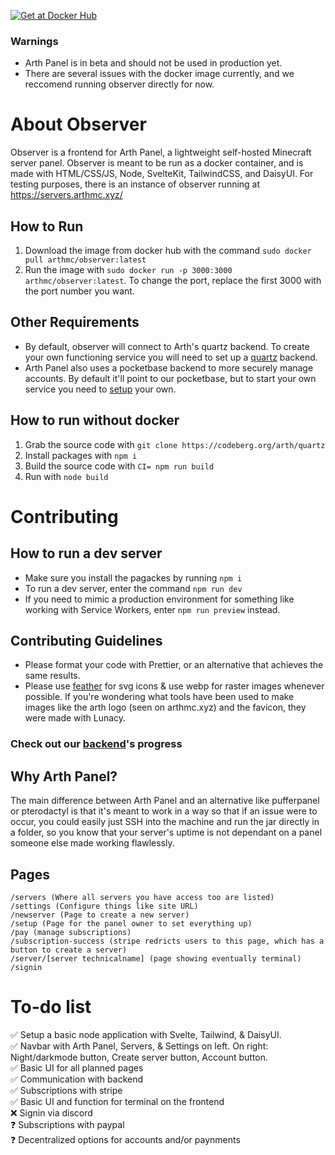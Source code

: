 [![Get at Docker Hub](https://img.shields.io/badge/Docker-2CA5E0?style=for-the-badge&logo=docker&logoColor=white)](https://hub.docker.com/r/arthmc/observer)

### Warnings
- Arth Panel is in beta and should not be used in production yet.
- There are several issues with the docker image currently, and we reccomend running observer directly for now.

# About Observer

Observer is a frontend for Arth Panel, a lightweight self-hosted Minecraft server panel. Observer is meant to be run as a docker container, and is made with HTML/CSS/JS, Node, SvelteKit, TailwindCSS, and DaisyUI. For testing purposes, there is an instance of observer running at https://servers.arthmc.xyz/

## How to Run

1. Download the image from docker hub with the command `sudo docker pull arthmc/observer:latest`
2. Run the image with `sudo docker run -p 3000:3000 arthmc/observer:latest`. To change the port, replace the first 3000 with the port number you want.

## Other Requirements

- By default, observer will connect to Arth's quartz backend. To create your own functioning service you will need to set up a [quartz](https://github.com/arthmc/quartz) backend.
- Arth Panel also uses a pocketbase backend to more securely manage accounts. By default it'll point to our pocketbase, but to start your own service you need to [setup](https://github.com/pocketbase/pocketbase) your own.

## How to run without docker

1. Grab the source code with `git clone https://codeberg.org/arth/quartz`
2. Install packages with `npm i`
3. Build the source code with `CI= npm run build`
4. Run with `node build`

# Contributing

## How to run a dev server

- Make sure you install the pagackes by running `npm i`
- To run a dev server, enter the command `npm run dev`
- If you need to mimic a production environment for something like working with Service Workers, enter `npm run preview` instead.

## Contributing Guidelines

- Please format your code with Prettier, or an alternative that achieves the same results.
- Please use [feather](https://feathericons.com) for svg icons & use webp for raster images whenever possible. If you're wondering what tools have been used to make images like the arth logo (seen on arthmc.xyz) and the favicon, they were made with Lunacy.

### Check out our [backend](https://github.com/arthmc/quartz)'s progress

## Why Arth Panel?

The main difference between Arth Panel and an alternative like pufferpanel or pterodactyl is that it's meant to work in a way so that if an issue were to occur, you could easily just SSH into the machine and run the jar directly in a folder, so you know that your server's uptime is not dependant on a panel someone else made working flawlessly.

## Pages

```
/servers (Where all servers you have access too are listed)
/settings (Configure things like site URL)
/newserver (Page to create a new server)
/setup (Page for the panel owner to set everything up)
/pay (manage subscriptions)
/subscription-success (stripe redricts users to this page, which has a button to create a server)
/server/[server technicalname] (page showing eventually terminal)
/signin
```

# To-do list

✅ Setup a basic node application with Svelte, Tailwind, & DaisyUI.  
✅ Navbar with Arth Panel, Servers, & Settings on left. On right: Night/darkmode button, Create server button, Account button.  
✅ Basic UI for all planned pages  
✅ Communication with backend  
✅ Subscriptions with stripe  
✅ Basic UI and function for terminal on the frontend  
❌ Signin via discord  
❓ Subscriptions with paypal  
❓ Decentralized options for accounts and/or paynments

